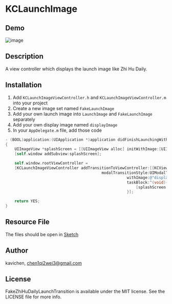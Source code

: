 KCLaunchImage
=======================================
## Demo
![image](http://gifzo.net/hbK40g4IK6.gif)

## Description

A view controller which displays the launch image like Zhi Hu Daily.

## Installation

1. Add `KCLaunchImageViewController.h` and `KCLaunchImageViewController.m` into your project
2. Create a new image set named `FakeLaunchImage`
3. Add your own launch image into `LaunchImage` and `FakeLaunchImage` separately
4. Add your own display image named `displayImage`
5. In your `AppDelegate.m` file, add those code

```objective-c
- (BOOL)application:(UIApplication *)application didFinishLaunchingWithOptions:(NSDictionary *)launchOptions
{
    UIImageView *splashScreen = [[UIImageView alloc] initWithImage:[UIImage imageNamed:@"FakeLaunchImage"]];
    [self.window addSubview:splashScreen];

    self.window.rootViewController =
    [KCLaunchImageViewController addTransitionToViewController:[[KCViewController alloc] init]
                                          modalTransitionStyle:UIModalTransitionStyleCrossDissolve
                                                     withImage:@"displayImage" // your own display image
                                                     taskBlock:^(void){
                                                         [splashScreen removeFromSuperview];
                                                     }];

    return YES;
}
```

## Resource File

The files should be open in [Sketch](http://bohemiancoding.com/sketch/)

## Author

kavichen, chen1qi2wei3@gmail.com

## License

FakeZhiHuDailyLaunchTransition is available under the MIT license. See the LICENSE file for more info.
